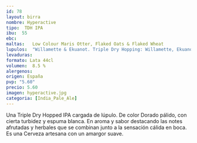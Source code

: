 ```yaml
--- 
id: 78
layout: birra
nombre: Hyperactive
tipo:  TDH IPA
ibu:  55
ebc:
maltas:   Low Colour Maris Otter, Flaked Oats & Flaked Wheat
lupulos:  "Willamette & Ekuanot. Triple Dry Hopping: Willamette, Ekuanot & Cryo Simcoe"
levaduras: 
formato: Lata 44cl
volumen:  8.5 %
alergenos: 
origen: España
pvp: "5.60"
precio: 5.60
imagen: hyperactive.jpg
categoria: [India_Pale_Ale]
---
```

Una Triple Dry Hopped IPA cargada de lúpulo. De color Dorado pálido, con cierta turbidez y espuma blanca. En aroma y sabor destacando las notes afrutadas y herbales que se combinan junto a la sensación cálida en boca. Es una Cerveza artesana con un amargor suave.












